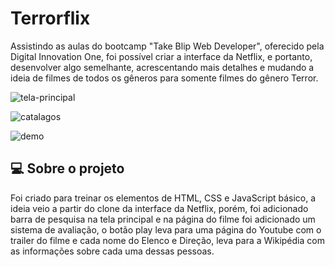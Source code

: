 # 								Terrorflix
Assistindo as aulas do bootcamp "Take Blip Web Developer", oferecido pela Digital Innovation One, foi possível criar a interface da Netflix, e portanto, desenvolver algo semelhante, acrescentando mais detalhes e mudando a ideia de filmes de todos os gêneros para somente filmes do gênero Terror.

![tela-principal](C:\terrorflix\screenshots\tela-principal.png)

![catalagos](C:\terrorflix\screenshots\catalagos.png)

![demo](C:\terrorflix\screenshots\demo.gif)



## :computer: Sobre o projeto

Foi criado para treinar os elementos de HTML, CSS e JavaScript básico, a ideia veio a partir do clone da interface da Netflix, porém, foi adicionado barra de pesquisa na tela principal e na página do filme foi adicionado um sistema de avaliação, o botão play leva para uma página do Youtube com o trailer do filme e cada nome do Elenco e Direção, leva para a Wikipédia com as informações sobre cada uma dessas pessoas.
